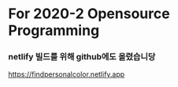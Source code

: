 # For 2020-2 Opensource Programming 
### netlify 빌드를 위해 github에도 올렸습니당

https://findpersonalcolor.netlify.app
